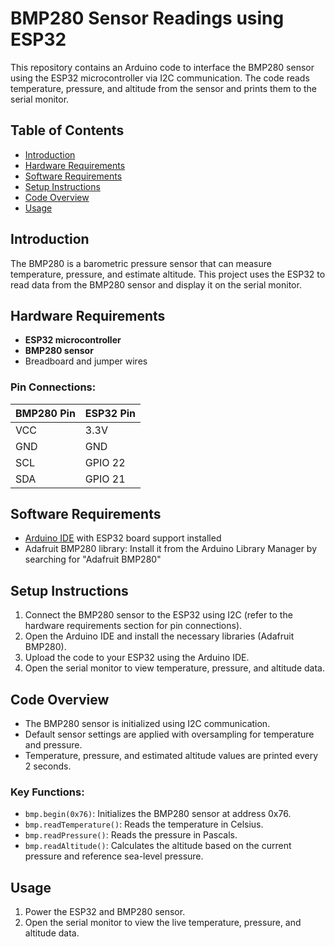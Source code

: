 # BMP280 Sensor Readings using ESP32

This repository contains an Arduino code to interface the BMP280 sensor using the ESP32 microcontroller via I2C communication. The code reads temperature, pressure, and altitude from the sensor and prints them to the serial monitor.

## Table of Contents
- [Introduction](#introduction)
- [Hardware Requirements](#hardware-requirements)
- [Software Requirements](#software-requirements)
- [Setup Instructions](#setup-instructions)
- [Code Overview](#code-overview)
- [Usage](#usage)

## Introduction
The BMP280 is a barometric pressure sensor that can measure temperature, pressure, and estimate altitude. This project uses the ESP32 to read data from the BMP280 sensor and display it on the serial monitor.

## Hardware Requirements
- **ESP32 microcontroller**
- **BMP280 sensor**
- Breadboard and jumper wires

### Pin Connections:
| BMP280 Pin | ESP32 Pin |
|------------|-----------|
| VCC        | 3.3V      |
| GND        | GND       |
| SCL        | GPIO 22   |
| SDA        | GPIO 21   |

## Software Requirements
- [Arduino IDE](https://www.arduino.cc/en/Main/Software) with ESP32 board support installed
- Adafruit BMP280 library: Install it from the Arduino Library Manager by searching for "Adafruit BMP280"

## Setup Instructions
1. Connect the BMP280 sensor to the ESP32 using I2C (refer to the hardware requirements section for pin connections).
2. Open the Arduino IDE and install the necessary libraries (Adafruit BMP280).
3. Upload the code to your ESP32 using the Arduino IDE.
4. Open the serial monitor to view temperature, pressure, and altitude data.

## Code Overview
- The BMP280 sensor is initialized using I2C communication.
- Default sensor settings are applied with oversampling for temperature and pressure.
- Temperature, pressure, and estimated altitude values are printed every 2 seconds.

### Key Functions:
- `bmp.begin(0x76)`: Initializes the BMP280 sensor at address 0x76.
- `bmp.readTemperature()`: Reads the temperature in Celsius.
- `bmp.readPressure()`: Reads the pressure in Pascals.
- `bmp.readAltitude()`: Calculates the altitude based on the current pressure and reference sea-level pressure.

## Usage
1. Power the ESP32 and BMP280 sensor.
2. Open the serial monitor to view the live temperature, pressure, and altitude data.
